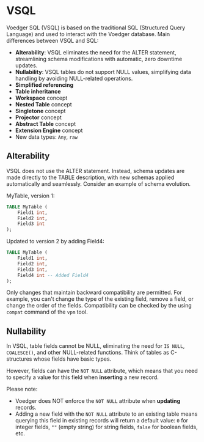 # VSQL

Voedger SQL (VSQL) is based on the traditional SQL (Structured Query Language) and used to interact with the Voedger database.  Main differences between VSQL and SQL:

- **Alterability**: VSQL eliminates the need for the ALTER statement, streamlining schema modifications with automatic, zero downtime updates. 
- **Nullability**: VSQL tables do not support NULL values, simplifying data handling by avoiding NULL-related operations. 
- **Simplified referencing**
- **Table inheritance**
- **Workspace** concept
- **Nested Table** concept
- **Singletone** concept
- **Projector** concept
- **Abstract Table** concept
- **Extension Engine** concept
- New data types: `Any`, `raw`

## Alterability

VSQL does not use the ALTER statement. Instead, schema updates are made directly to the TABLE description, with new schemas applied automatically and seamlessly. Consider an example of schema evolution.

MyTable, version 1:
```sql
TABLE MyTable (
    Field1 int,
    Field2 int,
    Field3 int
);
```

Updated to version 2 by adding Field4:
```sql
TABLE MyTable (
    Field1 int,
    Field2 int,
    Field3 int,
    Field4 int -- Added Field4
);
```

Only changes that maintain backward compatibility are permitted. For example, you can't change the type of the existing field, remove a field, or change the order of the fields. Compatibility can be checked by the using `compat` command of the `vpm` tool.

## Nullability

In VSQL, table fields cannot be NULL, eliminating the need for `IS NULL`, `COALESCE()`, and other NULL-related functions. Think of tables as C-structures whose fields have basic types.

However, fields can have the `NOT NULL` attribute, which means that you need to specify a value for this field when **inserting** a new record. 

Please note:

- Voedger does NOT enforce the `NOT NULL` attribute when **updating** records.
- Adding a new field with the `NOT NULL` attribute to an existing table means querying this field in existing records will return a default value: `0` for integer fields, `""` (empty string) for string fields, `false` for boolean fields, etc.